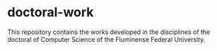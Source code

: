 doctoral-work
=============

This repository contains the works developed in the disciplines of the doctoral of Computer Science of the Fluminense Federal University.